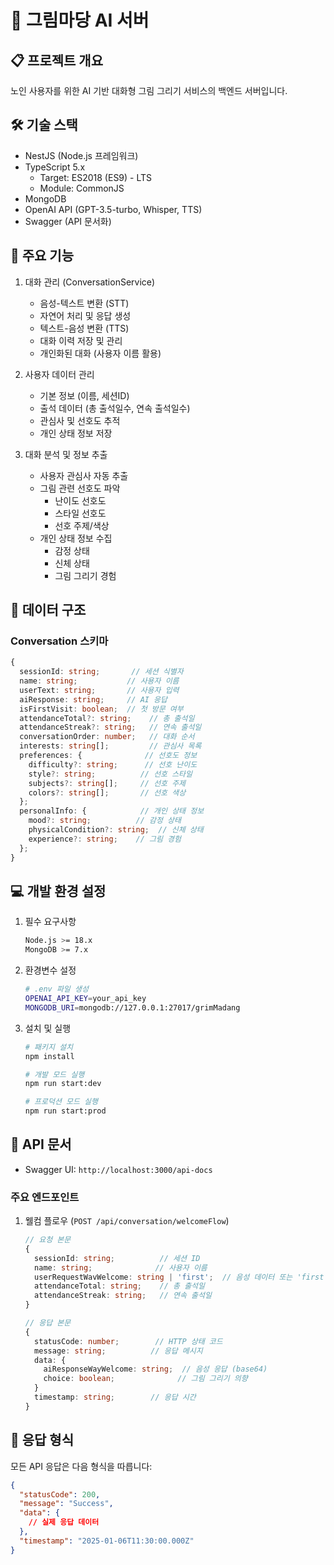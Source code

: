 # 🎨 그림마당 AI 서버

## 📋 프로젝트 개요
노인 사용자를 위한 AI 기반 대화형 그림 그리기 서비스의 백엔드 서버입니다.

## 🛠 기술 스택
- NestJS (Node.js 프레임워크)
- TypeScript 5.x
  - Target: ES2018 (ES9) - LTS
  - Module: CommonJS
- MongoDB
- OpenAI API (GPT-3.5-turbo, Whisper, TTS)
- Swagger (API 문서화)

## 🚀 주요 기능
1. 대화 관리 (ConversationService)
   - 음성-텍스트 변환 (STT)
   - 자연어 처리 및 응답 생성
   - 텍스트-음성 변환 (TTS)
   - 대화 이력 저장 및 관리
   - 개인화된 대화 (사용자 이름 활용)

2. 사용자 데이터 관리
   - 기본 정보 (이름, 세션ID)
   - 출석 데이터 (총 출석일수, 연속 출석일수)
   - 관심사 및 선호도 추적
   - 개인 상태 정보 저장

3. 대화 분석 및 정보 추출
   - 사용자 관심사 자동 추출
   - 그림 관련 선호도 파악
     - 난이도 선호도
     - 스타일 선호도
     - 선호 주제/색상
   - 개인 상태 정보 수집
     - 감정 상태
     - 신체 상태
     - 그림 그리기 경험

## 💾 데이터 구조
### Conversation 스키마
```typescript
{
  sessionId: string;       // 세션 식별자
  name: string;           // 사용자 이름
  userText: string;       // 사용자 입력
  aiResponse: string;     // AI 응답
  isFirstVisit: boolean;  // 첫 방문 여부
  attendanceTotal?: string;    // 총 출석일
  attendanceStreak?: string;   // 연속 출석일
  conversationOrder: number;   // 대화 순서
  interests: string[];         // 관심사 목록
  preferences: {              // 선호도 정보
    difficulty?: string;      // 선호 난이도
    style?: string;          // 선호 스타일
    subjects?: string[];     // 선호 주제
    colors?: string[];       // 선호 색상
  };
  personalInfo: {            // 개인 상태 정보
    mood?: string;          // 감정 상태
    physicalCondition?: string;  // 신체 상태
    experience?: string;    // 그림 경험
  };
}
```

## 💻 개발 환경 설정
1. 필수 요구사항
   ```bash
   Node.js >= 18.x
   MongoDB >= 7.x
   ```

2. 환경변수 설정
   ```bash
   # .env 파일 생성
   OPENAI_API_KEY=your_api_key
   MONGODB_URI=mongodb://127.0.0.1:27017/grimMadang
   ```

3. 설치 및 실행
   ```bash
   # 패키지 설치
   npm install

   # 개발 모드 실행
   npm run start:dev

   # 프로덕션 모드 실행
   npm run start:prod
   ```

## 📝 API 문서
- Swagger UI: `http://localhost:3000/api-docs`

### 주요 엔드포인트
1. 웰컴 플로우 (`POST /api/conversation/welcomeFlow`)
   ```typescript
   // 요청 본문
   {
     sessionId: string;          // 세션 ID
     name: string;              // 사용자 이름
     userRequestWavWelcome: string | 'first';  // 음성 데이터 또는 'first'
     attendanceTotal: string;    // 총 출석일
     attendanceStreak: string;   // 연속 출석일
   }

   // 응답 본문
   {
     statusCode: number;        // HTTP 상태 코드
     message: string;          // 응답 메시지
     data: {
       aiResponseWayWelcome: string;  // 음성 응답 (base64)
       choice: boolean;              // 그림 그리기 의향
     }
     timestamp: string;        // 응답 시간
   }
   ```

## 🔄 응답 형식
모든 API 응답은 다음 형식을 따릅니다:
```json
{
  "statusCode": 200,
  "message": "Success",
  "data": {
    // 실제 응답 데이터
  },
  "timestamp": "2025-01-06T11:30:00.000Z"
}
```
